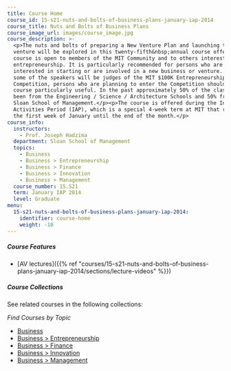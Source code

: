 ```yaml
---
title: Course Home
course_id: 15-s21-nuts-and-bolts-of-business-plans-january-iap-2014
course_title: Nuts and Bolts of Business Plans
course_image_url: images/course_image.jpg
course_description: >-
  <p>The nuts and bolts of preparing a New Venture Plan and launching the
  venture will be explored in this twenty-fifth&nbsp;annual course offering. The
  course is open to members of the MIT Community and to others interested in
  entrepreneurship. It is particularly recommended for persons who are
  interested in starting or are involved in a new business or venture. Because
  some of the speakers will be judges of the MIT $100K Entrepreneurship
  Competition, persons who are planning to enter the Competition should find the
  course particularly useful. In the past approximately 50% of the class has
  been from the Engineering / Science / Architecture Schools and 50% from the
  Sloan School of Management.</p><p>The course is offered during the Independent
  Activities Period (IAP), which is a special 4-week term at MIT that runs from
  the first week of January until the end of the month.</p>
course_info:
  instructors:
    - Prof. Joseph Hadzima
  department: Sloan School of Management
  topics:
    - Business
    - Business > Entrepreneurship
    - Business > Finance
    - Business > Innovation
    - Business > Management
  course_number: 15.S21
  term: January IAP 2014
  level: Graduate
menu:
  15-s21-nuts-and-bolts-of-business-plans-january-iap-2014:
    identifier: course-home
    weight: -10
---
```


##### Course Features

* [AV lectures]({{% ref "courses/15-s21-nuts-and-bolts-of-business-plans-january-iap-2014/sections/lecture-videos" %}})

##### Course Collections

See related courses in the following collections:

_Find Courses by Topic_

* [Business](#)
* [Business > Entrepreneurship](#)
* [Business > Finance](#)
* [Business > Innovation](#)
* [Business > Management](#)

